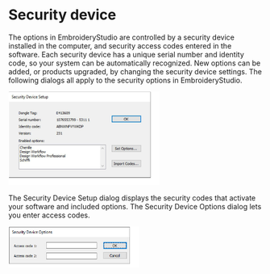 # Security device

The options in EmbroideryStudio are controlled by a security device installed in the computer, and security access codes entered in the software. Each security device has a unique serial number and identity code, so your system can be automatically recognized. New options can be added, or products upgraded, by changing the security device settings. The following dialogs all apply to the security options in EmbroideryStudio.

![SecurityDeviceSetup.png](assets/SecurityDeviceSetup.png)

The Security Device Setup dialog displays the security codes that activate your software and included options. The Security Device Options dialog lets you enter access codes.

![SecurityDeviceOptions.png](assets/SecurityDeviceOptions.png)
